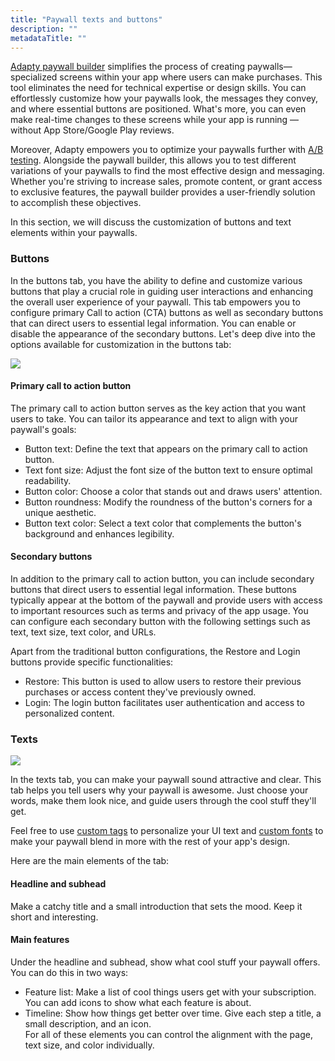 ```yaml
---
title: "Paywall texts and buttons"
description: ""
metadataTitle: ""
---
```


[Adapty paywall builder](https://docs.adapty.io/docs/paywall-builder-getting-started) simplifies the process of creating paywalls—specialized screens within your app where users can make purchases. This tool eliminates the need for technical expertise or design skills. You can effortlessly customize how your paywalls look, the messages they convey, and where essential buttons are positioned. What's more, you can even make real-time changes to these screens while your app is running — without App Store/Google Play reviews.

Moreover, Adapty empowers you to optimize your paywalls further with [A/B testing](https://docs.adapty.io/docs/ab-tests). Alongside the paywall builder, this allows you to test different variations of your paywalls to find the most effective design and messaging. Whether you're striving to increase sales, promote content, or grant access to exclusive features, the paywall builder provides a user-friendly solution to accomplish these objectives.

In this section, we will discuss the customization of buttons and text elements within your paywalls.

### Buttons

In the buttons tab, you have the ability to define and customize various buttons that play a crucial role in guiding user interactions and enhancing the overall user experience of your paywall. This tab empowers you to configure primary Call to action (CTA) buttons as well as secondary buttons that can direct users to essential legal information. You can enable or disable the appearance of the secondary buttons. Let's deep dive into the options available for customization in the buttons tab:


<div style={{ textAlign: 'center' }}>
  <img 
    src="https://files.readme.io/e0f7e1c-CleanShot_2023-09-01_at_16.46.492x.png" 
    style={{ width: 'auto', border: '1px solid grey' }}
  />
</div>





#### Primary call to action button

The primary call to action button serves as the key action that you want users to take. You can tailor its appearance and text to align with your paywall's goals:

- Button text: Define the text that appears on the primary call to action button.
- Text font size: Adjust the font size of the button text to ensure optimal readability.
- Button color: Choose a color that stands out and draws users' attention.
- Button roundness: Modify the roundness of the button's corners for a unique aesthetic.
- Button text color: Select a text color that complements the button's background and enhances legibility.

#### Secondary buttons

In addition to the primary call to action button, you can include secondary buttons that direct users to essential legal information. These buttons typically appear at the bottom of the paywall and provide users with access to important resources such as terms and privacy of the app usage. You can configure each secondary button with the following settings such as text, text size, text color, and URLs.

Apart from the traditional button configurations, the Restore and Login buttons provide specific functionalities:

- Restore: This button is used to allow users to restore their previous purchases or access content they've previously owned.
- Login: The login button facilitates user authentication and access to personalized content.

### Texts


<div style={{ textAlign: 'center' }}>
  <img 
    src="https://files.readme.io/457e7da-Export-1693572302021.gif" 
    style={{ width: 'auto', border: '1px solid grey' }}
  />
</div>





In the texts tab, you can make your paywall sound attractive and clear. This tab helps you tell users why your paywall is awesome. Just choose your words, make them look nice, and guide users through the cool stuff they'll get.

Feel free to use [custom tags](https://dash.readme.com/go/adaptyteam?redirect=%2Fv2.0%2Fdocs%2Fcustom-tags-in-paywall-builder) to personalize your UI text and [custom fonts](https://docs.adapty.io/docs/paywall-builder-tag-variables) to make your paywall blend in more with the rest of your app's design.

Here are the main elements of the tab:

#### Headline and subhead

Make a catchy title and a small introduction that sets the mood. Keep it short and interesting.

#### Main features

Under the headline and subhead, show what cool stuff your paywall offers. You can do this in two ways:

- Feature list: Make a list of cool things users get with your subscription. You can add icons to show what each feature is about.
- Timeline: Show how things get better over time. Give each step a title, a small description, and an icon.  
  For all of these elements you can control the alignment with the page, text size, and color individually.
